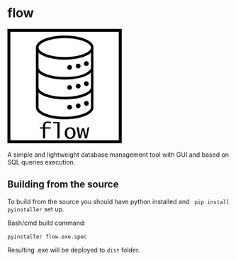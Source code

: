 # flow

![flow](flow.jpg)

A simple and lightweight database management tool with GUI and based on SQL queries execution.

## Building from the source

To build from the source you should have python installed and ``` pip install pyinstaller``` set up.

Bash/cmd build command:

```
pyinstaller flow.exe.spec
```

Resulting .exe will be deployed to ```dist``` folder.
